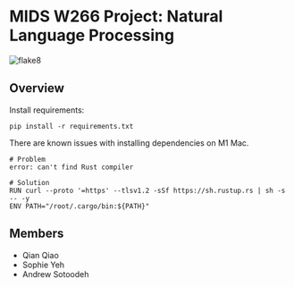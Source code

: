 # MIDS W266 Project: Natural Language Processing

![flake8](https://github.com/sotoodaa-ucb/ucb_mids_w266_project/actions/workflows/flake8.yml/badge.svg)

## Overview
Install requirements:
```
pip install -r requirements.txt
```

There are known issues with installing dependencies on M1 Mac.
```
# Problem
error: can't find Rust compiler

# Solution
RUN curl --proto '=https' --tlsv1.2 -sSf https://sh.rustup.rs | sh -s -- -y
ENV PATH="/root/.cargo/bin:${PATH}"
```

## Members
- Qian Qiao
- Sophie Yeh
- Andrew Sotoodeh
